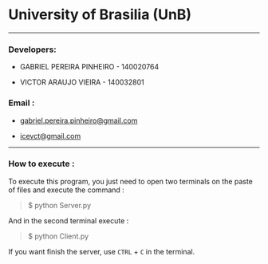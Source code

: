 # University of Brasilia (UnB)

___________________________________________________________________________________________________________________________________________

### Developers:

- GABRIEL PEREIRA PINHEIRO - 140020764

- VICTOR ARAUJO VIEIRA - 140032801

### Email :

- gabriel.pereira.pinheiro@gmail.com

- icevct@gmail.com

__________________________________________________________________________________________________________________________________________

### How to execute :

To execute this program, you just need to open two terminals on the paste of files and execute the command :

> $ python Server.py

And in the second terminal execute :

> $ python Client.py


If you want finish the server, use ```CTRL``` + ```C``` in the terminal.

